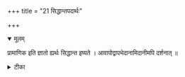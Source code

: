 +++
title = "21 सिद्धान्तपदार्थः"

+++


<details open><summary>मूलम्</summary>

प्रामाणिक इति ज्ञातो ह्यर्थः सिद्धान्त इष्यते । आवापोद्वापभेदानामिदानीमपि दर्शनात् ॥
</details>



<details><summary>टीका</summary>

न्या. सू.[1-1-26]
</details>

